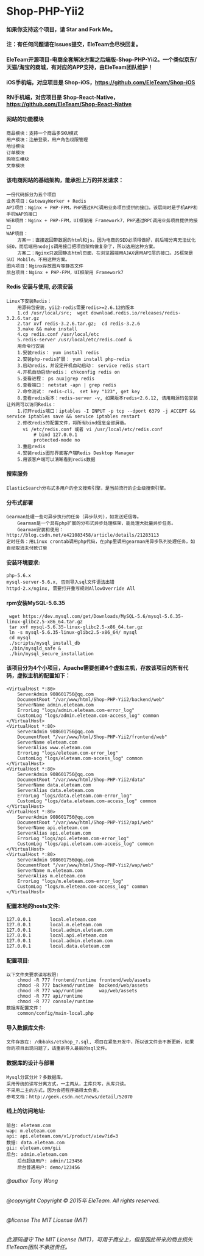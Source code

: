 # Shop-PHP-Yii2

#### 如果你支持这个项目，请 Star and Fork Me。

#### 注：有任何问题请在Issues提交，EleTeam会尽快回复。

#### EleTeam开源项目-电商全套解决方案之后端版-Shop-PHP-Yii2。一个类似京东/天猫/淘宝的商城，有对应的APP支持，由EleTeam团队维护！
#### iOS手机端，对应项目是 Shop-iOS，https://github.com/EleTeam/Shop-iOS
#### RN手机端，对应项目是 Shop-React-Native，https://github.com/EleTeam/Shop-React-Native

#### 网站的功能模块
    商品模块：支持一个商品多SKU模式
    用户模块：注册登录，用户角色权限管理
    地址模块
    订单模块
    购物车模块
    文章模块

#### 该电商网站的基础架构，能承担上万的并发请求：
    一份代码拆分为五个项目
    业务项目：GatewayWorker + Redis
    API项目：Nginx + PHP-FPM，PHP通过RPC调用业务项目提供的接口。该层同时是手机APP和手机WAP的接口
    WEB项目：Nginx + PHP-FPM，UI框架用 Framework7，PHP通过RPC调用业务项目提供的接口
    WAP项目：
        方案一：直接返回带数据的html和js。因为电商的SEO必须得做好，前后端分离无法优化SEO，而后端用nodejs调用接口把项目架构做复杂了，所以选用这种方案。
        方案二：Nginx只返回静态html页面，在浏览器端用AJAX调用API层的接口。JS框架是 SUI Mobile。不用这种方案。
    图片项目：Nginx存放图片等静态文件
    后台项目：Nginx + PHP-FPM，UI框架用 Framework7

#### Redis 安装与使用, 必须安装
    Linux下安装Redis：
        用源码包安装，yii2-redis需要redis>=2.6.12的版本
        1.cd /usr/local/src;  wget download.redis.io/releases/redis-3.2.6.tar.gz
        2.tar xvf redis-3.2.6.tar.gz;  cd redis-3.2.6
        3.make && make install
        4.cp redis.conf /usr/local/etc
        5.redis-server /usr/local/etc/redis.conf &
        用命令行安装
        1.安装redis： yum install redis
        2.安装php-redis扩展： yum install php-redis
        3.启动redis，并设定开机自动启动： service redis start
        4.开机自动启动redis： chkconfig redis on
        5.查看进程： ps aux|grep redis
        6.查看端口： netstat -apn | grep redis
        7.命令测试： redis-cli， set key "123", get key
        8.查看redis版本：redis-server -v, 如果版本redis<2.6.12, 请用用源码包安装
    让外网可以访问Redis：
        1.打开redis端口：iptables -I INPUT -p tcp --dport 6379 -j ACCEPT && service iptables save && service iptables restart
        2.修改redis的配置文件，将所有bind信息全部屏蔽。
          vi /etc/redis.conf 或者 vi /usr/local/etc/redis.conf
              # bind 127.0.0.1
              protected-mode no
        3.重启redis
        4.安装redis图形界面客户端Redis Desktop Manager
        5.用该客户端可以清晰看到redis数据
    
#### 搜索服务
    ElasticSearch分布式多用户的全文搜索引擎，是当前流行的企业级搜索引擎。
    
#### 分布式部署
    Gearman处理一些可异步执行的任务（异步队列)，如发送短信等。
        Gearman是一个具有php扩展的分布式异步处理框架，能处理大批量异步任务。
        Gearman安装和使用：http://blog.csdn.net/e421083458/article/details/21283113
    定时任务：用Linux crontab调用php代码，在php里调用gearman用异步队列处理任务，如自动取消未付款订单
    
#### 安装环境要求:
    php-5.6.x
    mysql-server-5.6.x, 否则导入sql文件语法出错
    httpd-2.x/nginx, 需要打开重写规则AllowOverride All

#### rpm安装MySQL-5.6.35
     wget https://dev.mysql.com/get/Downloads/MySQL-5.6/mysql-5.6.35-linux-glibc2.5-x86_64.tar.gz
     tar xvf mysql-5.6.35-linux-glibc2.5-x86_64.tar.gz
     ln -s mysql-5.6.35-linux-glibc2.5-x86_64/ mysql
     cd mysql
     ./scripts/mysql_install_db
     ./bin/mysqld_safe &
     ./bin/mysql_secure_installation

#### 该项目分为4个小项目，Apache需要创建4个虚拟主机，存放该项目的所有代码，虚拟主机的配置如下：
    <VirtualHost *:80>
        ServerAdmin 908601756@qq.com
        DocumentRoot "/var/www/html/Shop-PHP-Yii2/backend/web"
        ServerName admin.eleteam.com
        ErrorLog "logs/admin.eleteam.com-error_log"
        CustomLog "logs/admin.eleteam.com-access_log" common
    </VirtualHost>
    <VirtualHost *:80>
        ServerAdmin 908601756@qq.com
        DocumentRoot "/var/www/html/Shop-PHP-Yii2/frontend/web"
        ServerName eleteam.com
        ServerAlias www.eleteam.com
        ErrorLog "logs/eleteam.com-error_log"
        CustomLog "logs/eleteam.com-access_log" common
    </VirtualHost>
    <VirtualHost *:80>
        ServerAdmin 908601756@qq.com
        DocumentRoot "/var/www/html/Shop-PHP-Yii2/data"
        ServerName data.eleteam.com
        ServerAlias data.eleteam.com
        ErrorLog "logs/data.eleteam.com-error_log"
        CustomLog "logs/data.eleteam.com-access_log" common
    </VirtualHost>
    <VirtualHost *:80>
        ServerAdmin 908601756@qq.com
        DocumentRoot "/var/www/html/Shop-PHP-Yii2/api/web"
        ServerName api.eleteam.com
        ServerAlias api.eleteam.com
        ErrorLog "logs/api.eleteam.com-error_log"
        CustomLog "logs/api.eleteam.com-access_log" common
    </VirtualHost>
    <VirtualHost *:80>
        ServerAdmin 908601756@qq.com
        DocumentRoot "/var/www/html/Shop-PHP-Yii2/wap/web"
        ServerName m.eleteam.com
        ServerAlias m.eleteam.com
        ErrorLog "logs/m.eleteam.com-error_log"
        CustomLog "logs/m.eleteam.com-access_log" common
    </VirtualHost>

#### 配置本地的hosts文件:
    127.0.0.1       local.eleteam.com
    127.0.0.1       local.m.eleteam.com
    127.0.0.1       local.admin.eleteam.com
    127.0.0.1       local.api.eleteam.com
    127.0.0.1       local.admin.eleteam.com
    127.0.0.1       local.data.eleteam.com
    
#### 配置项目:
    以下文件夹要求读写权限:
        chmod -R 777 frontend/runtime frontend/web/assets
        chmod -R 777 backend/runtime  backend/web/assets
        chmod -R 777 wap/runtime      wap/web/assets
        chmod -R 777 api/runtime
        chmod -R 777 console/runtime
    数据库配置文件：
        common/config/main-local.php

#### 导入数据库文件:
    文件存放在: /dbbaks/etshop_?.sql, 项目在紧急开发中，所以该文件会不断更新，如果你的项目出现问题了，请重新导入最新的sql文件。

#### 数据库的设计与部署
    Mysql分区分片？多数据库。
    采用传统的读写分离方式，一主两从，主库只写，从库只读。
    不采用二主的方式，因为会把程序搞得太负责。
    参考文档：http://geek.csdn.net/news/detail/52070
    
#### 线上的访问地址:
    前台: eleteam.com
    wap: m.eleteam.com
    api: api.eleteam.com/v1/product/view?id=3
    数据: data.eleteam.com
    gii: eleteam.com/gii
    后台: admin.eleteam.com
        后台超级用户: admin/123456
        后台普通用户: demo/123456

###### @author Tony Wong
###### @copyright Copyright © 2015年 EleTeam. All rights reserved.
###### @license The MIT License (MIT)

###### 此源码遵守 The MIT License (MIT)，可用于商业上，但是因此带来的商业损失EleTeam团队不承担责任。
